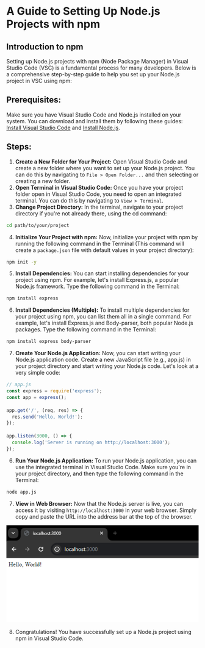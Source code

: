 # A Guide to Setting Up Node.js Projects with npm

## Introduction to npm

Setting up Node.js projects with npm (Node Package Manager) in Visual Studio Code (VSC) is a fundamental process for many developers. Below is a comprehensive step-by-step guide to help you set up your Node.js project in VSC using npm:

## Prerequisites:

Make sure you have Visual Studio Code and Node.js installed on your system. You can download and install them by following these guides: [Install Visual Studio Code](https://jin-fswd.github.io/COMM_mkdocs/) and [Install Node.js](https://jin-fswd.github.io/COMM_mkdocs/node/).

## Steps: 
1. **Create a New Folder for Your Project:**
Open Visual Studio Code and create a new folder where you want to set up your Node.js project. You can do this by navigating to 
`File > Open Folder...` and then selecting or creating a new folder.
2. **Open Terminal in Visual Studio Code:**
Once you have your project folder open in Visual Studio Code, you need to open an integrated terminal. You can do this by navigating to `View > Terminal`.
3. **Change Project Directory:**
In the terminal, navigate to your project directory if you're not already there, using the cd command: 

```bash
cd path/to/your/project
```
4. **Initialize Your Project with npm:**
Now, initialize your project with npm by running the following command in the Terminal (This command will create a `package.json` file with default values in your project directory):

```bash
npm init -y
```

5. **Install Dependencies:**
You can start installing dependencies for your project using npm. For example, let's install Express.js, a popular Node.js framework. Type the following command in the Terminal:

```bash
npm install express
```

6. **Install Dependencies (Multiple):**
To install multiple dependencies for your project using npm, you can list them all in a single command. For example, let's install Express.js and Body-parser, both popular Node.js packages. Type the following command in the Terminal:

```bash
npm install express body-parser
```

7. **Create Your Node.js Application:**
Now, you can start writing your Node.js application code. Create a new JavaScript file (e.g., app.js) in your project directory and start writing your Node.js code. Let's look at a very simple code:

```javascript
// app.js
const express = require('express');
const app = express();

app.get('/', (req, res) => {
  res.send('Hello, World!');
});

app.listen(3000, () => {
  console.log('Server is running on http://localhost:3000');
});
```

6. **Run Your Node.js Application:**
To run your Node.js application, you can use the integrated terminal in Visual Studio Code. Make sure you're in your project directory, and then type the following command in the Terminal:

```bash
node app.js
```

7. **View in Web Browser:**
Now that the Node.js server is live, you can access it by visiting `http://localhost:3000` in your web browser. Simply copy and paste the URL into the address bar at the top of the browser. 

![npm localhost](./Assets/images/npm-localhost.png)


8. Congratulations! You have successfully set up a Node.js project using npm in Visual Studio Code. 